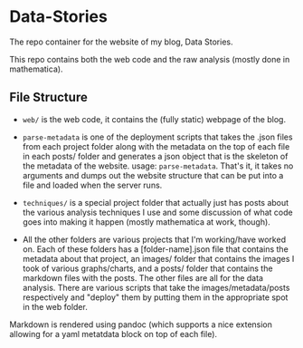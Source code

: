 # Data-Stories

The repo container for the website of my blog, Data Stories.

This repo contains both the web code and the raw analysis (mostly done in mathematica).

## File Structure

* `web/` is the web code, it contains the (fully static) webpage of the blog.
* `parse-metadata` is one of the deployment scripts that takes the .json files from each project folder along with the metadata on the top of each file in each posts/ folder and generates a json object that is the skeleton of the metadata of the website. usage: `parse-metadata`. That's it, it takes no arguments and dumps out the website structure that can be put into a file and loaded when the server runs.

* `techniques/` is a special project folder that actually just has posts about the various analysis techniques I use and some discussion of what code goes into making it happen (mostly mathematica at work, though).

* All the other folders are various projects that I'm working/have worked on. Each of these folders has a [folder-name].json file that contains the metadata about that project, an images/ folder that contains the images I took of various graphs/charts, and a posts/ folder that contains the markdown files with the posts. The other files are all for the data analysis. There are various scripts that take the images/metadata/posts respectively and "deploy" them by putting them in the appropriate spot in the web folder.

Markdown is rendered using pandoc (which supports a nice extension allowing for a yaml metatdata block on top of each file).
